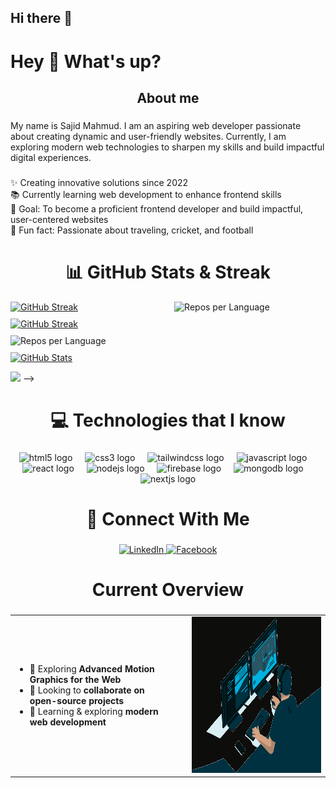 ## Hi there 👋

<h1 align="left">Hey 👋 What's up?</h1>

###

<h2 align="center">About me</h2>

###

<p align="left">My name is Sajid Mahmud. I am an aspiring web developer passionate about creating dynamic and user-friendly websites. Currently, I am exploring modern web technologies to sharpen my skills and build impactful digital experiences.</p>

###

<p align="left">✨ Creating innovative solutions since 2022<br>📚 Currently learning web development to enhance frontend skills<br>🎯 Goal: To become a proficient frontend developer and build impactful, user-centered websites<br>🎲 Fun fact: Passionate about traveling, cricket, and football</p>

###

<h1 align="center">📊 GitHub Stats & Streak</h1>
  <!-- GitHub Streak -->

  <!-- For Large Devices -->
<div style="display: flex; flex-wrap: wrap; justify-content: space-between;">
  <div style="flex: 0 0 48%; margin-bottom: 10px;">
    <a href="https://git.io/streak-stats">
      <img src="https://github-readme-streak-stats-three-peach.vercel.app?user=SajidMahmud077&theme=transparent" alt="GitHub Streak" style="max-width: 100%; height: auto;">
    </a>
  </div>
  <div style="flex: 0 0 48%; margin-bottom: 10px;">
    <img src="http://github-profile-summary-cards.vercel.app/api/cards/repos-per-language?username=SajidMahmud077&theme=aura_dark" alt="Repos per Language" style="max-width: 100%; height: auto;">
  </div>
</div>

<!-- For Medium and Smaller Devices (Stacking Cards) -->
<div style="display: flex; flex-direction: column; justify-content: space-between;">
  <div style="margin-bottom: 10px;">
    <a href="https://git.io/streak-stats">
      <img src="https://github-readme-streak-stats-three-peach.vercel.app?user=SajidMahmud077&theme=transparent" alt="GitHub Streak" style="max-width: 100%; height: auto;">
    </a>
  </div>
  <div style="margin-bottom: 10px;">
    <img src="http://github-profile-summary-cards.vercel.app/api/cards/repos-per-language?username=SajidMahmud077&theme=aura_dark" alt="Repos per Language" style="max-width: 100%; height: auto;">
  </div>
</div>



  
<!-- <a href="https://git.io/streak-stats"><img src="https://github-readme-streak-stats-three-peach.vercel.app?user=SajidMahmud077&theme=transparent" alt="GitHub Streak" /></a>


![](http://github-profile-summary-cards.vercel.app/api/cards/repos-per-language?username=SajidMahmud077&theme=aura_dark)

![](http://github-profile-summary-cards.vercel.app/api/cards/most-commit-language?username=SajidMahmud077&theme=aura_dark)
  <!-- GitHub Stats -->
  <a href="https://github.com/SajidMahmud077/github-readme-stats">
    <img src="https://github-readme-stats.vercel.app/api?username=SajidMahmud077&show_icons=true&theme=tokyonight&hide_border=true&count_private=true" height="180" alt="GitHub Stats" />
  </a>

![](http://github-profile-summary-cards.vercel.app/api/cards/productive-time?username=SajidMahmud077&theme=aura_dark&utcOffset=8)
 -->



 








<h1 align="center">💻 Technologies that I know</h1>

###

<div align="center">
  <img src="https://cdn.jsdelivr.net/gh/devicons/devicon/icons/html5/html5-original.svg" height="46" alt="html5 logo"  />
  <img width="12" />
  <img src="https://cdn.jsdelivr.net/gh/devicons/devicon/icons/css3/css3-original.svg" height="46" alt="css3 logo"  />
  <img width="12" />
  <img src="https://cdn.jsdelivr.net/gh/devicons/devicon/icons/tailwindcss/tailwindcss-original-wordmark.svg" height="46" alt="tailwindcss logo"  />
  <img width="12" />
  <img src="https://cdn.jsdelivr.net/gh/devicons/devicon/icons/javascript/javascript-original.svg" height="46" alt="javascript logo"  />
  <img width="12" />
  <img src="https://cdn.jsdelivr.net/gh/devicons/devicon/icons/react/react-original.svg" height="46" alt="react logo"  />
  <img width="12" />
  <img src="https://cdn.jsdelivr.net/gh/devicons/devicon/icons/nodejs/nodejs-original.svg" height="46" alt="nodejs logo"  />
  <img width="12" />
  <img src="https://cdn.jsdelivr.net/gh/devicons/devicon/icons/firebase/firebase-plain.svg" height="46" alt="firebase logo"  />
  <img width="12" />
  <img src="https://cdn.jsdelivr.net/gh/devicons/devicon/icons/mongodb/mongodb-original.svg" height="46" alt="mongodb logo"  />
  <img width="12" />
  <img src="https://cdn.jsdelivr.net/gh/devicons/devicon/icons/nextjs/nextjs-original.svg" height="46" alt="nextjs logo"  />
</div>






###

<h1 align="center">🔗 Connect With Me</h1>

###

<div align="center">
  <a href="https://www.linkedin.com/in/yourlinkedin/" target="_blank">
    <img src="https://raw.githubusercontent.com/maurodesouza/profile-readme-generator/master/src/assets/icons/social/linkedin/default.svg" width="52" height="40" alt="LinkedIn" />
  </a>
  <a href="https://www.facebook.com/yourfacebook/" target="_blank">
    <img src="https://raw.githubusercontent.com/maurodesouza/profile-readme-generator/master/src/assets/icons/social/facebook/default.svg" width="52" height="40" alt="Facebook" />
  </a>
</div>

###

<h1 align="center">Current Overview</h1>

###

<table>
  <tr>
    <td style="padding-right: 35px;">
      <ul>
        <li>🌱 Exploring <b>Advanced Motion Graphics for the Web</b></li>
        <li>👯 Looking to <b>collaborate on open-source projects</b></li>
        <li>🤔 Learning & exploring <b>modern web development</b></li>
      </ul>
    </td>
    <td>
      <img src="https://raw.githubusercontent.com/Potential17/Potential17/master/user%20(2).gif" alt="GIF" height="250">
    </td>
  </tr>
</table>






###

